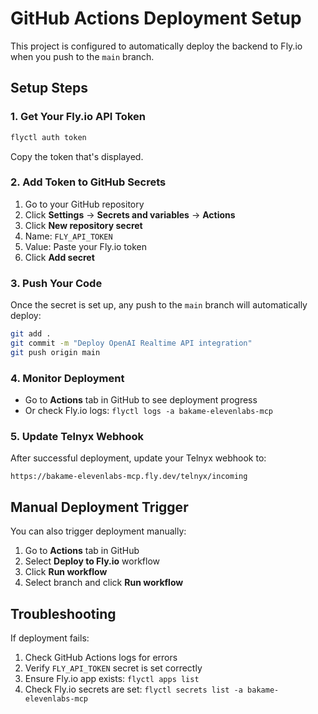 # GitHub Actions Deployment Setup

This project is configured to automatically deploy the backend to Fly.io when you push to the `main` branch.

## Setup Steps

### 1. Get Your Fly.io API Token

```bash
flyctl auth token
```

Copy the token that's displayed.

### 2. Add Token to GitHub Secrets

1. Go to your GitHub repository
2. Click **Settings** → **Secrets and variables** → **Actions**
3. Click **New repository secret**
4. Name: `FLY_API_TOKEN`
5. Value: Paste your Fly.io token
6. Click **Add secret**

### 3. Push Your Code

Once the secret is set up, any push to the `main` branch will automatically deploy:

```bash
git add .
git commit -m "Deploy OpenAI Realtime API integration"
git push origin main
```

### 4. Monitor Deployment

- Go to **Actions** tab in GitHub to see deployment progress
- Or check Fly.io logs: `flyctl logs -a bakame-elevenlabs-mcp`

### 5. Update Telnyx Webhook

After successful deployment, update your Telnyx webhook to:
```
https://bakame-elevenlabs-mcp.fly.dev/telnyx/incoming
```

## Manual Deployment Trigger

You can also trigger deployment manually:
1. Go to **Actions** tab in GitHub
2. Select **Deploy to Fly.io** workflow
3. Click **Run workflow**
4. Select branch and click **Run workflow**

## Troubleshooting

If deployment fails:
1. Check GitHub Actions logs for errors
2. Verify `FLY_API_TOKEN` secret is set correctly
3. Ensure Fly.io app exists: `flyctl apps list`
4. Check Fly.io secrets are set: `flyctl secrets list -a bakame-elevenlabs-mcp`
